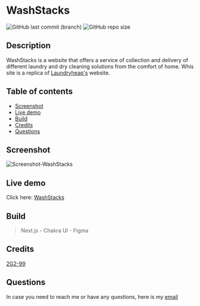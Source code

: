 # WashStacks

![GitHub last commit (branch)](https://img.shields.io/github/last-commit/2G2-99/washstacks/main?style=flat-square&logo=github) ![GitHub repo size](https://img.shields.io/github/repo-size/2G2-99/washstacks?style=flat-square)



## Description

WashStacks is a website that offers a service of collection and delivery of
different laundry and dry cleaning solutions from the comfort of home. Whis site is a replica of [Laundryheap's](https://www.laundryheap.co.uk/) website.

## Table of contents

- [Screenshot](#screenshot)
- [Live demo](#live-demo)
- [Build](#build)
- [Credits](#credits)
- [Questions](#questions)

## Screenshot

![Screenshot-WashStacks](https://github.com/2G2-99/washstacks/assets/79936466/91a12834-2aea-40a0-897a-550729a25285)

## Live demo

Click here: [WashStacks](https://washstacks.vercel.app/)

##  Build

> Next.js -
> Chakra UI -
> Figma

## Credits

[2G2-99](https://github.com/2G2-99)

## Questions

In case you need to reach me or have any questions, here is my
[email](mailto:sagos0919@gmail.com)
